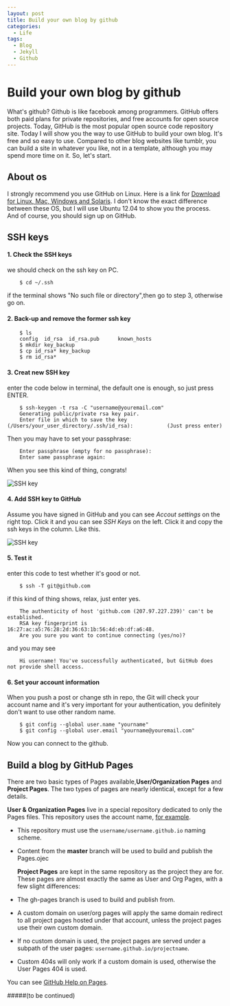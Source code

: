 ```yaml
---
layout: post
title: Build your own blog by github
categories:
  - Life
tags:
  - Blog
  - Jekyll
  - Github
---
```


# Build your own blog by github

What's github? Github is like facebook among programmers. GitHub offers both paid plans for private repositories, and free accounts for open source projects. Today, GitHub is the most popular open source code repository site.
Today I will show you the way to use GitHub to build your own blog. It's free and so easy to use. Compared to other blog websites like tumblr, you can build a site in whatever you like, not in a template, although you may spend more time on it.
So, let's start.

## About os

I strongly recommend you use GitHub on Linux. Here is a link for [Download for Linux, Mac, Windows and Solaris](http://git-scm.com/downloads). I don't know the exact difference between these OS, but I will use Ubuntu 12.04 to show you the process.
And of course, you should sign up on GitHub.

## SSH keys

#### 1. Check the SSH keys

we should check on the ssh key on PC.

        $ cd ~/.ssh

if the terminal shows "No such file or directory",then go to step 3, otherwise go on.

#### 2. Back-up and remove the former ssh key

        $ ls
        config  id_rsa  id_rsa.pub      known_hosts
        $ mkdir key_backup
        $ cp id_rsa* key_backup
        $ rm id_rsa*

#### 3. Creat new SSH key

enter the code below in terminal, the default one is enough, so just press ENTER.

        $ ssh-keygen -t rsa -C "username@youremail.com"
        Generating public/private rsa key pair.
        Enter file in which to save the key (/Users/your_user_directory/.ssh/id_rsa):	        (Just press enter)

Then you may have to set your passphrase:

        Enter passphrase (empty for no passphrase):
        Enter same passphrase again:

When you see this kind of thing, congrats!

![SSH key](http://img.readitlater.com/i/beiyuu.com/images/githubpages/ssh-key-set/RS/w680.png)

#### 4. Add SSH key to GitHub

Assume you have signed in GitHub and you can see _Accout settings_ on the right top. Click it and you can see _SSH Keys_ on the left. Click it and copy the ssh keys in the column. Like this.

![SSH key](http://img.readitlater.com/i/beiyuu.com/images/githubpages/bootcamp_1_ssh/RS/w680.jpg)

#### 5. Test it

enter this code to test whether it's good or not.

        $ ssh -T git@github.com

if this kind of thing shows, relax, just enter yes.

        The authenticity of host 'github.com (207.97.227.239)' can't be established.
        RSA key fingerprint is 16:27:ac:a5:76:28:2d:36:63:1b:56:4d:eb:df:a6:48.
        Are you sure you want to continue connecting (yes/no)?

and you may see

        Hi username! You've successfully authenticated, but GitHub does not provide shell access.

#### 6. Set your account information

When you push a post or change sth in repo, the Git will check your account name and it's very important for your authentication, you definitely don't want to use other random name.

        $ git config --global user.name "yourname"
        $ git config --global user.email "yourname@youremail.com"


Now you can connect to the github.

## Build a blog by GitHub Pages

There are two basic types of Pages available,**User/Organization Pages** and **Project Pages**. The two types of pages are nearly identical, except for a few details.

**User & Organization Pages** live in a special repository dedicated to only the Pages files. This repository uses the account name, [for example](atmos/atmos.github.io).

- This repository must use the `username/username.github.io` naming scheme.

- Content from the **master** branch will be used to build and publish the Pages.ojec

  **Project Pages** are kept in the same repository as the project they are for. These pages are almost exactly the same as User and Org Pages, with a few slight differences:

- The gh-pages branch is used to build and publish from.

- A custom domain on user/org pages will apply the same domain redirect to all project pages hosted under that account, unless the project pages use their own custom domain.

- If no custom domain is used, the project pages are served under a subpath of the user pages: `username.github.io/projectname`.

- Custom 404s will only work if a custom domain is used, otherwise the User Pages 404 is used.

You can see [GitHub Help on Pages](https://help.github.com/articles/user-organization-and-project-pages).

#####(to be continued)
